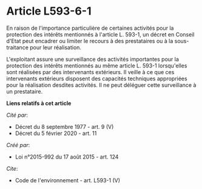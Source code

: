 # Article L593-6-1

En raison de l'importance particulière de certaines activités pour la protection des intérêts mentionnés à l'article L.
593-1, un décret en Conseil d'Etat peut encadrer ou limiter le recours à des prestataires ou à la sous-traitance pour leur
réalisation. 

L'exploitant assure une surveillance des activités importantes pour la protection des intérêts mentionnés au même article L.
593-1 lorsqu'elles sont réalisées par des intervenants extérieurs. Il veille à ce que ces intervenants extérieurs disposent
des capacités techniques appropriées pour la réalisation desdites activités. Il ne peut déléguer cette surveillance à un
prestataire.

**Liens relatifs à cet article**

_Cité par_:

  - Décret du 8 septembre 1977 - art. 9 (V)
  - Décret du 5 février 2020 - art. 11

_Créé par_:

  - Loi n°2015-992 du 17 août 2015 - art. 124

_Cite_:

  - Code de l'environnement - art. L593-1 (V)
